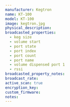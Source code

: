 ```yaml
---
manufacturer: Kegtron
name: KT-100
model: KT-100
image: kegtron.jpg
physical_description:
broadcasted_properties:
  - keg size
  - volume start
  - port state
  - port index
  - port count
  - port name
  - volume dispensed port 1
  - rssi
broadcasted_property_notes:
broadcast_rate:
active_scan: true
encryption_key:
custom_firmware:
notes:
---
```

